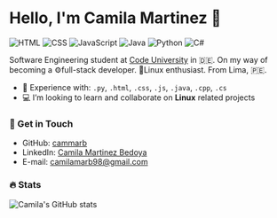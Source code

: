 # Hello, I'm Camila Martinez 🚀

![HTML](https://img.shields.io/badge/HTML-Expert-orange)
![CSS](https://img.shields.io/badge/CSS-Expert-blue)
![JavaScript](https://img.shields.io/badge/JavaScript-Intermediate-yellow)
![Java](https://img.shields.io/badge/Java-Intermediate-red)
![Python](https://img.shields.io/badge/Python-Intermediate-green)
![C#](https://img.shields.io/badge/CS-Beginner-purple)

Software Engineering student at [Code University](https://code.berlin/en/) in 🇩🇪. On my way of becoming a ⚙️full-stack developer. 🐧Linux enthusiast. From Lima, 🇵🇪.

- 🔨 Experience with: `.py`, `.html`, `.css`, `.js`, `.java`, `.cpp`, `.cs`
- 💻 I’m looking to learn and collaborate on **Linux** related projects

### 📧 Get in Touch

- GitHub: [cammarb](https://github.com/cammarb)
- LinkedIn: [Camila Martinez Bedoya](https://www.linkedin.com/in/camila-mart%C3%ADnez-bedoya-5b43011a2/)
- E-mail: camilamarb98@gmail.com

### 🔥 Stats

![Camila's GitHub stats](https://github-readme-stats.vercel.app/api?username=cammarb&show_icons=true&theme=dark)
